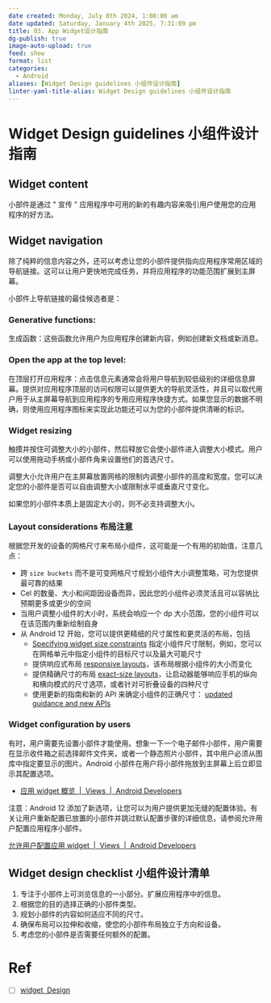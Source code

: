 ```yaml
---
date created: Monday, July 8th 2024, 1:08:00 am
date updated: Saturday, January 4th 2025, 7:31:09 pm
title: 03. App Widget设计指南
dg-publish: true
image-auto-upload: true
feed: show
format: list
categories:
  - Android
aliases: [Widget Design guidelines 小组件设计指南]
linter-yaml-title-alias: Widget Design guidelines 小组件设计指南
---
```


# Widget Design guidelines 小组件设计指南

## Widget content

小部件是通过 " 宣传 " 应用程序中可用的新的有趣内容来吸引用户使用您的应用程序的好方法。

## Widget navigation

除了纯粹的信息内容之外，还可以考虑让您的小部件提供指向应用程序常用区域的导航链接。这可以让用户更快地完成任务，并将应用程序的功能范围扩展到主屏幕。

小部件上导航链接的最佳候选者是：

### **Generative functions:**

生成函数：这些函数允许用户为应用程序创建新内容，例如创建新文档或新消息。

### **Open the app at the top level:**

在顶层打开应用程序：点击信息元素通常会将用户导航到较低级别的详细信息屏幕。提供对应用程序顶层的访问权限可以提供更大的导航灵活性，并且可以取代用户用于从主屏幕导航到应用程序的专用应用程序快捷方式。如果您显示的数据不明确，则使用应用程序图标来实现此功能还可以为您的小部件提供清晰的标识。

### Widget resizing

触摸并按住可调整大小的小部件，然后释放它会使小部件进入调整大小模式。用户可以使用拖动手柄或小部件角来设置他们的首选尺寸。

调整大小允许用户在主屏幕放置网格的限制内调整小部件的高度和宽度。您可以决定您的小部件是否可以自由调整大小或限制水平或垂直尺寸变化。

如果您的小部件本质上是固定大小的，则不必支持调整大小。

### Layout considerations 布局注意

根据您开发的设备的网格尺寸来布局小组件，这可能是一个有用的初始值，注意几点：

- 跨 `size buckets` 而不是可变网格尺寸规划小组件大小调整策略，可为您提供最可靠的结果
- Cel 的数量、大小和间距因设备而异，因此您的小组件必须灵活且可以容纳比预期更多或更少的空间
- 当用户调整小组件的大小时，系统会响应一个 dp 大小范围，您的小组件可以在该范围内重新绘制自身
- 从 Android 12 开始，您可以提供更精细的尺寸属性和更灵活的布局，包括
  - [Specifying widget size constraints](https://developer.android.com/guide/topics/appwidgets/layouts#specify-widget-size-constraints) 指定小组件尺寸限制，例如，您可以在网格单元中指定小组件的目标尺寸以及最大可能尺寸
  - 提供响应式布局 [responsive layouts](https://developer.android.com/guide/topics/appwidgets/layouts#provide-responsive-layouts)，该布局根据小组件的大小而变化
  - 提供精确尺寸的布局 [exact-size layouts](https://developer.android.com/guide/topics/appwidgets/layouts#provide-exact-layouts)，让启动器能够响应手机的纵向和横向模式的尺寸选项，或者针对可折叠设备的四种尺寸
  - 使用更新的指南和新的 API 来确定小组件的正确尺寸： [updated guidance and new APIs](https://developer.android.com/guide/topics/appwidgets/layouts#anatomy_determining_size)

### Widget configuration by users

有时，用户需要先设置小部件才能使用。想象一下一个电子邮件小部件，用户需要在显示收件箱之前选择邮件文件夹，或者一个静态照片小部件，其中用户必须从图库中指定要显示的图片。Android 小部件在用户将小部件拖放到主屏幕上后立即显示其配置选项。

- [应用 widget 概览  |  Views  |  Android Developers](https://developer.android.com/develop/ui/views/appwidgets/overview#configuration)

注意：Android 12 添加了新选项，让您可以为用户提供更加无缝的配置体验。有关让用户重新配置已放置的小部件并跳过默认配置步骤的详细信息，请参阅允许用户配置应用程序小部件。

[允许用户配置应用 widget  |  Views  |  Android Developers](https://developer.android.com/develop/ui/views/appwidgets/configuration)

## Widget design checklist 小组件设计清单

1. 专注于小部件上可浏览信息的一小部分。扩展应用程序中的信息。
2. 根据您的目的选择正确的小部件类型。
3. 规划小部件的内容如何适应不同的尺寸。
4. 确保布局可以拉伸和收缩，使您的小部件布局独立于方向和设备。
5. 考虑您的小部件是否需要任何额外的配置。

# Ref

- [ ] [widget  Design](https://developer.android.com/design/ui/mobile/guides/widgets)
